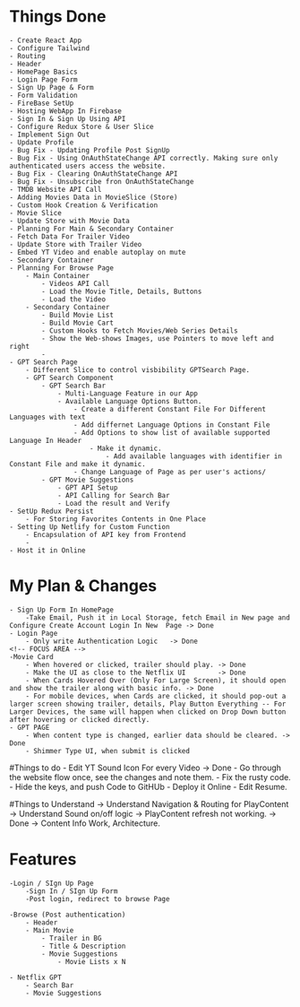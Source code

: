 # Things Done
    - Create React App
    - Configure Tailwind
    - Routing
    - Header
    - HomePage Basics 
    - Login Page Form
    - Sign Up Page & Form
    - Form Validation 
    - FireBase SetUp
    - Hosting WebApp In Firebase
    - Sign In & Sign Up Using API
    - Configure Redux Store & User Slice
    - Implement Sign Out
    - Update Profile 
    - Bug Fix - Updating Profile Post SignUp
    - Bug Fix - Using OnAuthStateChange API correctly. Making sure only authenticated users access the website. 
    - Bug Fix - Clearing OnAuthStateChange API 
    - Bug Fix - Unsubscribe fron OnAuthStateChange
    - TMDB Website API Call 
    - Adding Movies Data in MovieSlice (Store)
    - Custom Hook Creation & Verification
    - Movie Slice
    - Update Store with Movie Data
    - Planning For Main & Secondary Container
    - Fetch Data For Trailer Video
    - Update Store with Trailer Video
    - Embed YT Video and enable autoplay on mute
    - Secondary Container
    - Planning For Browse Page
        - Main Container
            - Videos API Call
            - Load the Movie Title, Details, Buttons
            - Load the Video
        - Secondary Container
            - Build Movie List
            - Build Movie Cart
            - Custom Hooks to Fetch Movies/Web Series Details
            - Show the Web-shows Images, use Pointers to move left and right
            -
    - GPT Search Page
        - Different Slice to control visbibility GPTSearch Page.      
        - GPT Search Component
            - GPT Search Bar
                - Multi-Language Feature in our App
                - Available Language Options Button.
                    - Create a different Constant File For Different Languages with text
                    - Add differnet Language Options in Constant File
                    - Add Options to show list of available supported Language In Header
                        - Make it dynamic.
                            - Add available languages with identifier in Constant File and make it dynamic.
                    - Change Language of Page as per user's actions/
            - GPT Movie Suggestions
                - GPT API Setup
                - API Calling for Search Bar
                - Load the result and Verify
    - SetUp Redux Persist
        - For Storing Favorites Contents in One Place
    - Setting Up Netlify for Custom Function
        - Encapsulation of API key from Frontend
        - 
    - Host it in Online


# My Plan & Changes
    - Sign Up Form In HomePage
        -Take Email, Push it in Local Storage, fetch Email in New page and Configure Create Account Login In New  Page -> Done
    - Login Page
        - Only write Authentication Logic   -> Done
    <!-- FOCUS AREA -->
    -Movie Card
        - When hovered or clicked, trailer should play. -> Done
        - Make the UI as close to the Netflix UI        -> Done
        - When Cards Hovered Over (Only For Large Screen), it should open and show the trailer along with basic info. -> Done
        - For mobile devices, when Cards are clicked, it should pop-out a larger screen showing trailer, details, Play Button Everything -- For Larger Devices, the same will happen when clicked on Drop Down button after hovering or clicked directly.
    - GPT PAGE
        - When content type is changed, earlier data should be cleared. -> Done
        - Shimmer Type UI, when submit is clicked

#Things to do
    - Edit YT Sound Icon For every Video -> Done
    - Go through the website flow once, see the changes and note them.
    - Fix the rusty code. 
    - Hide the keys, and push Code to GitHUb
    - Deploy it Online
    - Edit Resume. 

#Things to Understand
    -> Understand Navigation & Routing for PlayContent
    -> Understand Sound on/off logic
    -> PlayContent refresh not working. -> Done
    -> Content Info Work, Architecture.
    
# Features
    -Login / SIgn Up Page
        -Sign In / SIgn Up Form
        -Post login, redirect to browse Page
        
    -Browse (Post authentication)
        - Header
        - Main Movie
            - Trailer in BG
            - Title & Description
            - Movie Suggestions
                - Movie Lists x N

    - Netflix GPT
        - Search Bar
        - Movie Suggestions